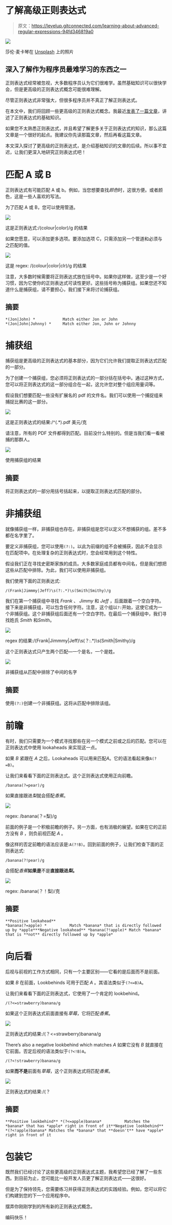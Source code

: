 # 了解高级正则表达式

> 原文：<https://levelup.gitconnected.com/learning-about-advanced-regular-expressions-94fd346819a0>

![](img/44d94f7c292c700ee28ca7b4fae44032.png)

莎伦·麦卡琴在 [Unsplash](https://unsplash.com?utm_source=medium&utm_medium=referral) 上的照片

## 深入了解作为程序员最难学习的东西之一

正则表达式经常被忽视，大多数程序员认为它们很难学。虽然基础知识可以很快学会，但是更高级的正则表达式概念可能很难理解。

尽管正则表达式非常强大，但很多程序员并不真正了解正则表达式。

在本文中，我们将回顾一些更高级的正则表达式概念。我最近[发表了一篇文章](/read-this-if-you-dont-know-enough-about-regex-73141bb0e1a7)，讲述了正则表达式的基础知识。

如果您不太熟悉正则表达式，并且希望了解更多关于正则表达式的知识，那么这篇文章是一个很好的起点。我建议你先读那篇文章，然后再看这篇文章。

本文深入探讨了更高级的正则表达式，是介绍基础知识的文章的后续。所以事不宜迟，让我们更深入地研究正则表达式吧！

# 匹配 A 或 B

正则表达式有可能匹配 A 或 b。例如，当您想要查找*颜色*时，这很方便。或者颜色，这是一些人喜欢的写法。

为了匹配 A 或 B，您可以使用管道。

![](img/fbd6c459a82de93cf6070c4c9fd76932.png)

这是正则表达式:/(colour|color)/g 的结果

如果您愿意，可以添加更多选项。要添加选项 C，只需添加另一个管道和必须与之匹配的值。

![](img/a0fc884c5a02f3b25004452c93c09b0c.png)

这是 regex: /(colour|color|clr)/g 的结果

注意，大多数时候需要将正则表达式放在括号中。如果你这样做，这至少是一个好习惯，因为它使你的正则表达式可读性更好。这些括号称为捕获组。如果您还不知道什么是捕获组，请不要担心，我们接下来将讨论捕获组。

## 摘要

```
*(Jon|John) *            Match either Jon or John
*(Jon|John|Johnny) *     Match either Jon, John or Johnny
```

# 捕获组

捕获组是更高级的正则表达式的基本部分，因为它们允许我们提取正则表达式匹配的一部分。

为了创建一个捕获组，您必须将正则表达式的一部分括在括号中。通过这种方式，您可以将正则表达式的这一部分组合在一起，这允许您对整个组应用量词等。

假设我们想要匹配一些没有扩展名的 pdf 的文件名。我们可以使用一个捕捉组来捕捉比赛的这一部分。

![](img/0868f16369bbaf174aace75ecc9ff669.png)

这是正则表达式的结果:/^(.*)\.pdf 美元/克

请注意，所有的 PDF 文件都得到匹配。目前没什么特别的。但是当我们看一看被捕的那群人。

![](img/ab61149a402d991607bbee155df737ac.png)

使用捕获组的结果

## 摘要

将正则表达式的一部分用括号括起来，以提取正则表达式匹配的部分。

# 非捕获组

就像捕获组一样，非捕获组也存在。非捕获组是您可以定义不想捕获的组。差不多都在名字里了。

要定义非捕获组，您可以使用`(?:)`。以此为前缀的组不会被捕获，因此不会显示在匹配项中。在处理复杂的正则表达式时，您会经常用到这个特性。

假设我们正在寻找史密斯家族的成员。大多数家庭成员都有中间名，但是我们想把这些从匹配中排除。为此，我们可以使用非捕获组。

我们使用下面的正则表达式:

```
/(Frank|Jimmmy|Jeff)\s(?:.*)\s(Smith|Smithy)/g
```

我们在第一个捕获组中寻找 *Frank* 、 *Jimmy* 和 *Jeff* ，后面跟着一个空白字符。接下来是非捕获组，可以包含任何字符。注意，这个组以`?:`开始，这使它成为一个非捕获组。这个非捕获组后面还有一个空白字符。在最后一个捕获组中，我们寻找姓氏 *Smith* 和*Smith*。

![](img/a9b2b65622f62b009b4c64c812740796.png)

regex 的结果:/(Frank|Jimmmy|Jeff)\s(？:.*)\s(Smith|Smithy)/g

这个正则表达式只产生两个匹配—一个是名，一个是姓。

![](img/35bfc5c5673f04095230086fd1e4d5f3.png)

非捕获组从匹配中排除了中间的名字

## 摘要

使用`(?:)`创建一个非捕获组。这将从匹配中排除该组。

# 前瞻

有时，我们只需要为一个模式寻找那些在另一个模式之前或之后的匹配。您可以在正则表达式中使用 lookaheads 来实现这一点。

如果 *B* 紧跟在 *A* 之后，Lookaheads 可以用来匹配*A*。它的语法看起来像`A(?=B)`。

让我们来看看下面的正则表达式。这个正则表达式使用正向前瞻。

```
/banana(?=pear)/g
```

如果直接跟进*梨*就会搭配*香蕉*。

![](img/5e4f315dbafafec77a70581457a50b4c.png)

regex: /banana(？=梨)/g

前面的例子是一个积极前瞻的例子。另一方面，也有消极的展望。如果在它的正前方没有 *B* ，则负前视匹配 *A* 。

像这样的否定前瞻的语法应该是:`A(?!B)`。回到前面的例子，让我们检查下面的正则表达式:

```
/banana(?!pear)/g
```

会搭配*香蕉***如果是**不是**直接跟进*梨*。**

![](img/527c52fd300f7a6b098a58250ff99689.png)

regex: /banana(？！梨)/克

## 摘要

```
**Positive lookahead**
*banana(?=apple) *          Match *banana* that is directly followed up by *apple***Negative lookahead** *banana(?!apple)* Match *banana* that is **not** directly followed up by *apple*
```

# 向后看

后视与前视的工作方式相同，只有一个主要区别——它看的是后面而不是前面。

如果 *B* 在前面，Lookbehinds 可用于匹配 *A* 。其语法类似于`(?<=B)A`。

让我们来看看下面的正则表达式，它使用了一个肯定的 lookbehind。

```
/(?<=strawberry)banana/g
```

如果这个正则表达式前面直接有*草莓*，它将匹配*香蕉*。

![](img/db7b92cb17a9675d26efae55451ebd25.png)

正则表达式的结果:/(？<=strawberry)banana/g

There’s also a negative lookbehind which matches *A* 如果它没有 *B* 就直接在它前面。否定后视的语法类似于`(?<!B)A`。

```
/(?<!strawberry)banana/g
```

如果**而不是**前面有*草莓*，这个正则表达式将匹配*香蕉*。

![](img/4bc873fc6d1f847c8de30d083dd53add.png)

正则表达式的结果:/(？

## 摘要

```
**Positive lookbehind** *(?<=apple)banana*          Matches the *banana* that has *apple* right in front of it**Negative lookbehind** *(?<!apple)banana* Matches the *banana* that **doesn't** have *apple* right in front of it
```

# 包装它

既然我们已经讨论了这些更高级的正则表达式主题，我希望您已经了解了一些东西。到目前为止，您可能比一般开发人员更了解正则表达式——这很好。

但是为了保持领先，您需要练习并获得正则表达式的实践经验。例如，您可以将它们构建到您的下一个应用程序中。

摆弄你刚刚学到的所有新的正则表达式概念。

编码快乐！